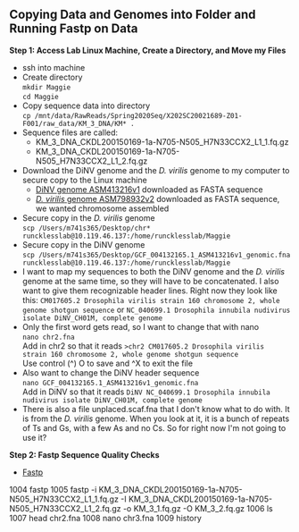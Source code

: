 ## Copying Data and Genomes into Folder and Running Fastp on Data

**Step 1: Access Lab Linux Machine, Create a Directory, and Move my Files**  
- ssh into machine
- Create directory   
`mkdir Maggie`  
`cd Maggie`
- Copy sequence data into directory   
`cp /mnt/data/RawReads/Spring2020Seq/X202SC20021689-Z01-F001/raw_data/KM_3_DNA/KM* .`
- Sequence files are called:
  - KM_3_DNA_CKDL200150169-1a-N705-N505_H7N33CCX2_L1_1.fq.gz
  - KM_3_DNA_CKDL200150169-1a-N705-N505_H7N33CCX2_L1_2.fq.gz
- Download the DiNV genome and the _D. virilis_ genome to my computer to secure copy to the Linux machine
  - [DiNV genome ASM413216v1](https://www.ncbi.nlm.nih.gov/datasets/genomes/?taxon=2057187&utm_source=gquery&utm_medium=referral) downloaded as FASTA sequence
  - [_D. virilis_ genome ASM798932v2](https://www.ncbi.nlm.nih.gov/datasets/genomes/?taxon=7244&utm_source=gquery) downloaded as FASTA sequence, we wanted chromosome assembled
- Secure copy in the _D. virilis_ genome   
`scp /Users/m741s365/Desktop/chr*  runcklesslab@10.119.46.137:/home/runcklesslab/Maggie`
- Secure copy in the DiNV genome   
`scp /Users/m741s365/Desktop/GCF_004132165.1_ASM413216v1_genomic.fna  runcklesslab@10.119.46.137:/home/runcklesslab/Maggie`
- I want to map my sequences to both the DiNV genome and the _D. virilis_ genome at the same time, so they will have to be concatenated. I also want to give them recognizable header lines. Right now they look like this: `CM017605.2 Drosophila virilis strain 160 chromosome 2, whole genome shotgun sequence` or `NC_040699.1 Drosophila innubila nudivirus isolate DiNV_CH01M, complete genome`
- Only the first word gets read, so I want to change that with nano   
`nano chr2.fna`  
Add in chr2 so that it reads `>chr2 CM017605.2 Drosophila virilis strain 160 chromosome 2, whole genome shotgun sequence`  
Use control (^) O to save and ^X to exit the file
- Also want to change the DiNV header sequence  
`nano GCF_004132165.1_ASM413216v1_genomic.fna`  
Add in DiNV so that it reads `DiNV NC_040699.1 Drosophila innubila nudivirus isolate DiNV_CH01M, complete genome`
- There is also a file unplaced.scaf.fna that I don't know what to do with. It is from the _D. virilis_ genome. When you look at it, it is a bunch of repeats of Ts and Gs, with a few As and no Cs. So for right now I'm not going to use it?

**Step 2: Fastp Sequence Quality Checks**
- [Fastp](https://github.com/OpenGene/fastp) 







 1004 fastp
 1005 fastp -i KM_3_DNA_CKDL200150169-1a-N705-N505_H7N33CCX2_L1_1.fq.gz -I KM_3_DNA_CKDL200150169-1a-N705-N505_H7N33CCX2_L1_2.fq.gz -o KM_3_1.fq.gz -O KM_3_2.fq.gz
 1006 ls
 1007 head chr2.fna
 1008 nano chr3.fna
 1009 history
